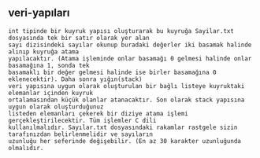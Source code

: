 ## veri-yapıları

    int tipinde bir kuyruk yapısı oluşturarak bu kuyruğa Sayilar.txt dosyasında tek bir satır olarak yer alan 
    sayı dizisindeki sayılar okunup buradaki değerler iki basamak halinde alınıp kuyruğa atama 
    yapılacaktır. (Atama işleminde onlar basamağı 0 gelmesi halinde onlar basamağına 1, sonda tek 
    basamaklı bir değer gelmesi halinde ise birler basamağına 0 eklenecektir). Daha sonra yığın(stack) 
    veri yapısına uygun olarak oluşturulan bir bağlı listeye kuyruktaki elemanlar içinden kuyruk 
    ortalamasından küçük olanlar atanacaktır. Son olarak stack yapısına uygun olarak oluşturduğunuz
    listeden elemanları çekerek bir diziye atama işlemi gerçekleştirilecektir. Tüm işlemler C dili
    kullanılmalıdır. Sayılar.txt dosyasındaki rakamlar rastgele sizin tarafınızdan belirlenmelidir ve sayıların 
    uzunluğu her seferinde değişebilir. (En az 30 karakter uzunluğunda olmalıdır.

